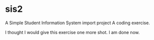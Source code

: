 sis2
====

A Simple Student Information System import project
A coding exercise.

I thought I would give this exercise one more shot.
I am done now.
